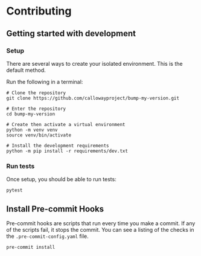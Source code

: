 # Contributing

## Getting started with development

### Setup

There are several ways to create your isolated environment. This is the default method.

Run the following in a terminal:

```
# Clone the repository
git clone https://github.com/callowayproject/bump-my-version.git

# Enter the repository
cd bump-my-version

# Create then activate a virtual environment
python -m venv venv
source venv/bin/activate

# Install the development requirements
python -m pip install -r requirements/dev.txt
```

### Run tests

Once setup, you should be able to run tests:
```
pytest
```

## Install Pre-commit Hooks


Pre-commit hooks are scripts that run every time you make a commit. If any of the scripts fail, it stops the commit. You can see a listing of the checks in the ``.pre-commit-config.yaml`` file.

```
pre-commit install
```
